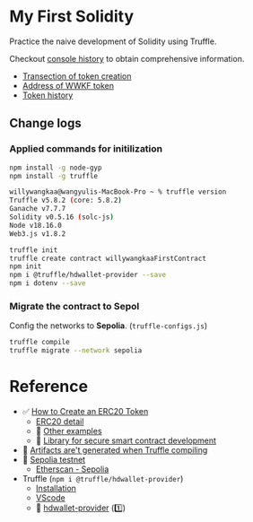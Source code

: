 # My First Solidity

Practice the naive development of Solidity using Truffle.

Checkout [console history](./docs/consoleHistory.md) to obtain comprehensive information.

- [Transection of token creation](https://sepolia.etherscan.io/tx/0xc8ba741daff2597b3b805dd093273d908f69ad601a639fa64a954ce3b00b176e)
- [Address of WWKF token](https://sepolia.etherscan.io/address/0x03378daa43739f2361fe67175ad6bf2666309748)
- [Token history](https://sepolia.etherscan.io/token/0x03378daa43739f2361fe67175ad6bf2666309748)

## Change logs

### Applied commands for initilization

```bash
npm install -g node-gyp
npm install -g truffle

willywangkaa@wangyulis-MacBook-Pro ~ % truffle version
Truffle v5.8.2 (core: 5.8.2)
Ganache v7.7.7
Solidity v0.5.16 (solc-js)
Node v18.16.0
Web3.js v1.8.2
```

```bash
truffle init
truffle create contract willywangkaaFirstContract
npm init
npm i @truffle/hdwallet-provider --save
npm i dotenv --save
```

### Migrate the contract to Sepol

Config the networks to **Sepolia**. (`truffle-configs.js`)
```bash
truffle compile
truffle migrate --network sepolia
```

# Reference

- ✅ [How to Create an ERC20 Token](https://www.toptal.com/ethereum/create-erc20-token-tutorial)
  - [ERC20 detail](https://github.com/ethereum/EIPs/blob/master/EIPS/eip-20.md)
  - 📖 [Other examples](https://solidity-by-example.org/app/erc20/)
  - 📖 [Library for secure smart contract development](https://github.com/OpenZeppelin/openzeppelin-contracts)
- 🫡 [Artifacts are't generated when Truffle compiling](https://ethereum.stackexchange.com/questions/90290/truffle-artifacts-are-not-being-generated-when-compiling)
- 📖 [Sepolia testnet](https://www.alchemy.com/overviews/sepolia-testnet)
  - [Etherscan - Sepolia](https://sepolia.etherscan.io/)
- Truffle (`npm i @truffle/hdwallet-provider`)
  - [Installation](https://trufflesuite.com/docs/truffle/how-to/install/)
  - [VScode](https://trufflesuite.com/docs/vscode-ext/quickstart/)
  - 📖 [hdwallet-provider](https://github.com/trufflesuite/truffle-hdwallet-provider/blob/master/README.md) ([1️⃣](https://ethereum.stackexchange.com/questions/32145/how-to-specify-which-wallet-address-to-deploy-contract-with#:~:text=Here%27s%20an%20example%20where%20the%20mnemonic%20is%20read%20from%20an%20environment%20variable%20and%20the%20provider%20is%20set%20to%20rinkeby%20testnet%3A))
